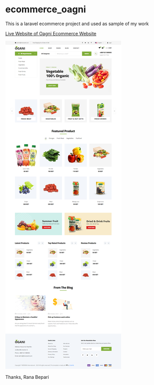 # ecommerce_oagni
This is a laravel ecommerce project and used as sample of my work

<a href="https://ecommerce.rana.meranaint.com">Live Website of Oagni Ecommerce Website</a>



![Screenshot](image/screenshot.png)

Thanks,
Rana Bepari
